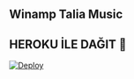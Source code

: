 ## Winamp Talia Music 

## HEROKU İLE DAĞIT 📮</h4>
[![Deploy](https://www.herokucdn.com/deploy/button.svg)](https://heroku.com/deploy?template=https://github.com/Mehmetbaba55/Heroku)

 

